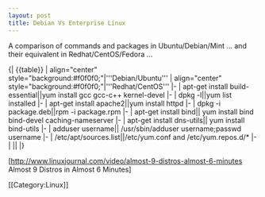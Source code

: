 ```yaml
---
layout: post 
title: Debian Vs Enterprise Linux
---
```


A comparison of commands and packages in Ubuntu/Debian/Mint ... and their equivalent in Redhat/CentOS/Fedora ...

{| {{table}}
| align="center" style="background:#f0f0f0;"|'''Debian/Ubuntu'''
| align="center" style="background:#f0f0f0;"|'''Redhat/CentOS'''
|-
| apt-get install build-essential||yum install gcc gcc-c++ kernel-devel
|-
| dpkg -l||yum list installed
|-
| apt-get install apache2||yum install httpd
|-
| dpkg -i package.deb||rpm -i package.rpm
|-
| apt-get install bind|| yum install bind bind-devel caching-nameserver
|-
| apt-get install dns-utils|| yum install bind-utils
|-
| adduser username|| /usr/sbin/adduser username;passwd username
|-
| /etc/apt/sources.list||/etc/yum.conf and /etc/yum.repos.d/*
|-
| ||
|}


[http://www.linuxjournal.com/video/almost-9-distros-almost-6-minutes Almost 9 Distros in Almost 6 Minutes]

[[Category:Linux]]
